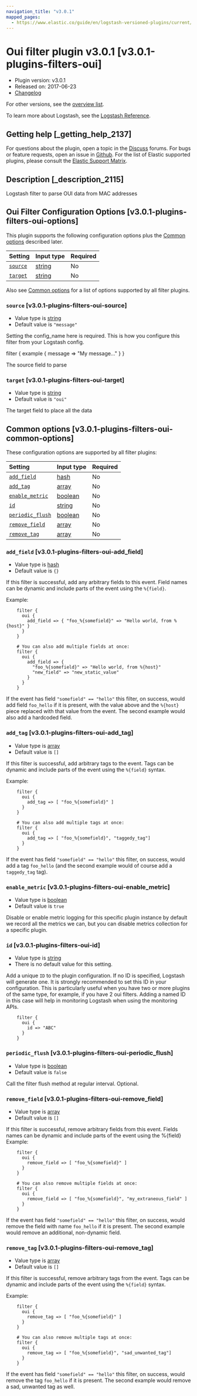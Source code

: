 ```yaml
---
navigation_title: "v3.0.1"
mapped_pages:
  - https://www.elastic.co/guide/en/logstash-versioned-plugins/current/v3.0.1-plugins-filters-oui.html
---
```


# Oui filter plugin v3.0.1 [v3.0.1-plugins-filters-oui]

* Plugin version: v3.0.1
* Released on: 2017-06-23
* [Changelog](https://github.com/logstash-plugins/logstash-filter-oui/blob/v3.0.1/CHANGELOG.md)

For other versions, see the [overview list](filter-oui-index.md).

To learn more about Logstash, see the [Logstash Reference](https://www.elastic.co/guide/en/logstash/current/index.html).

## Getting help [_getting_help_2137]

For questions about the plugin, open a topic in the [Discuss](http://discuss.elastic.co) forums. For bugs or feature requests, open an issue in [Github](https://github.com/logstash-plugins/logstash-filter-oui). For the list of Elastic supported plugins, please consult the [Elastic Support Matrix](https://www.elastic.co/support/matrix#matrix_logstash_plugins).

## Description [_description_2115]

Logstash filter to parse OUI data from MAC addresses

## Oui Filter Configuration Options [v3.0.1-plugins-filters-oui-options]

This plugin supports the following configuration options plus the [Common options](v3-0-1-plugins-filters-oui.md#v3.0.1-plugins-filters-oui-common-options) described later.

| Setting | Input type | Required |
| :- | :- | :- |
| [`source`](v3-0-1-plugins-filters-oui.md#v3.0.1-plugins-filters-oui-source) | [string](/lsr/value-types.md#string) | No |
| [`target`](v3-0-1-plugins-filters-oui.md#v3.0.1-plugins-filters-oui-target) | [string](/lsr/value-types.md#string) | No |

Also see [Common options](v3-0-1-plugins-filters-oui.md#v3.0.1-plugins-filters-oui-common-options) for a list of options supported by all filter plugins.

### `source` [v3.0.1-plugins-filters-oui-source]

* Value type is [string](/lsr/value-types.md#string)
* Default value is `"message"`

Setting the config\_name here is required. This is how you configure this filter from your Logstash config.

filter { example { message ⇒ "My message…" } }

The source field to parse

### `target` [v3.0.1-plugins-filters-oui-target]

* Value type is [string](/lsr/value-types.md#string)
* Default value is `"oui"`

The target field to place all the data

## Common options [v3.0.1-plugins-filters-oui-common-options]

These configuration options are supported by all filter plugins:

| Setting | Input type | Required |
| :- | :- | :- |
| [`add_field`](v3-0-1-plugins-filters-oui.md#v3.0.1-plugins-filters-oui-add_field) | [hash](/lsr/value-types.md#hash) | No |
| [`add_tag`](v3-0-1-plugins-filters-oui.md#v3.0.1-plugins-filters-oui-add_tag) | [array](/lsr/value-types.md#array) | No |
| [`enable_metric`](v3-0-1-plugins-filters-oui.md#v3.0.1-plugins-filters-oui-enable_metric) | [boolean](/lsr/value-types.md#boolean) | No |
| [`id`](v3-0-1-plugins-filters-oui.md#v3.0.1-plugins-filters-oui-id) | [string](/lsr/value-types.md#string) | No |
| [`periodic_flush`](v3-0-1-plugins-filters-oui.md#v3.0.1-plugins-filters-oui-periodic_flush) | [boolean](/lsr/value-types.md#boolean) | No |
| [`remove_field`](v3-0-1-plugins-filters-oui.md#v3.0.1-plugins-filters-oui-remove_field) | [array](/lsr/value-types.md#array) | No |
| [`remove_tag`](v3-0-1-plugins-filters-oui.md#v3.0.1-plugins-filters-oui-remove_tag) | [array](/lsr/value-types.md#array) | No |

### `add_field` [v3.0.1-plugins-filters-oui-add_field]

* Value type is [hash](/lsr/value-types.md#hash)
* Default value is `{}`

If this filter is successful, add any arbitrary fields to this event. Field names can be dynamic and include parts of the event using the `%{field}`.

Example:

```
    filter {
      oui {
        add_field => { "foo_%{somefield}" => "Hello world, from %{host}" }
      }
    }
```

```
    # You can also add multiple fields at once:
    filter {
      oui {
        add_field => {
          "foo_%{somefield}" => "Hello world, from %{host}"
          "new_field" => "new_static_value"
        }
      }
    }
```

If the event has field `"somefield" == "hello"` this filter, on success, would add field `foo_hello` if it is present, with the value above and the `%{host}` piece replaced with that value from the event. The second example would also add a hardcoded field.

### `add_tag` [v3.0.1-plugins-filters-oui-add_tag]

* Value type is [array](/lsr/value-types.md#array)
* Default value is `[]`

If this filter is successful, add arbitrary tags to the event. Tags can be dynamic and include parts of the event using the `%{field}` syntax.

Example:

```
    filter {
      oui {
        add_tag => [ "foo_%{somefield}" ]
      }
    }
```

```
    # You can also add multiple tags at once:
    filter {
      oui {
        add_tag => [ "foo_%{somefield}", "taggedy_tag"]
      }
    }
```

If the event has field `"somefield" == "hello"` this filter, on success, would add a tag `foo_hello` (and the second example would of course add a `taggedy_tag` tag).

### `enable_metric` [v3.0.1-plugins-filters-oui-enable_metric]

* Value type is [boolean](/lsr/value-types.md#boolean)
* Default value is `true`

Disable or enable metric logging for this specific plugin instance by default we record all the metrics we can, but you can disable metrics collection for a specific plugin.

### `id` [v3.0.1-plugins-filters-oui-id]

* Value type is [string](/lsr/value-types.md#string)
* There is no default value for this setting.

Add a unique `ID` to the plugin configuration. If no ID is specified, Logstash will generate one. It is strongly recommended to set this ID in your configuration. This is particularly useful when you have two or more plugins of the same type, for example, if you have 2 oui filters. Adding a named ID in this case will help in monitoring Logstash when using the monitoring APIs.

```
    filter {
      oui {
        id => "ABC"
      }
    }
```

### `periodic_flush` [v3.0.1-plugins-filters-oui-periodic_flush]

* Value type is [boolean](/lsr/value-types.md#boolean)
* Default value is `false`

Call the filter flush method at regular interval. Optional.

### `remove_field` [v3.0.1-plugins-filters-oui-remove_field]

* Value type is [array](/lsr/value-types.md#array)
* Default value is `[]`

If this filter is successful, remove arbitrary fields from this event. Fields names can be dynamic and include parts of the event using the %{field} Example:

```
    filter {
      oui {
        remove_field => [ "foo_%{somefield}" ]
      }
    }
```

```
    # You can also remove multiple fields at once:
    filter {
      oui {
        remove_field => [ "foo_%{somefield}", "my_extraneous_field" ]
      }
    }
```

If the event has field `"somefield" == "hello"` this filter, on success, would remove the field with name `foo_hello` if it is present. The second example would remove an additional, non-dynamic field.

### `remove_tag` [v3.0.1-plugins-filters-oui-remove_tag]

* Value type is [array](/lsr/value-types.md#array)
* Default value is `[]`

If this filter is successful, remove arbitrary tags from the event. Tags can be dynamic and include parts of the event using the `%{field}` syntax.

Example:

```
    filter {
      oui {
        remove_tag => [ "foo_%{somefield}" ]
      }
    }
```

```
    # You can also remove multiple tags at once:
    filter {
      oui {
        remove_tag => [ "foo_%{somefield}", "sad_unwanted_tag"]
      }
    }
```

If the event has field `"somefield" == "hello"` this filter, on success, would remove the tag `foo_hello` if it is present. The second example would remove a sad, unwanted tag as well.

